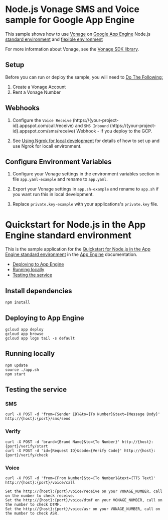 # Node.js Vonage SMS and Voice sample for Google App Engine

This sample shows how to use [Vonage](https://www.vonage.com/) on
[Google App Engine](https://cloud.google.com/appengine) Node.js [standard environment](https://cloud.google.com/appengine/docs/standard/nodejs)
and [flexible environment](https://cloud.google.com/appengine/docs/flexible/nodejs)

For more information about Vonage, see the
[Vonage SDK library](https://developer.vonage.com).

## Setup

Before you can run or deploy the sample, you will need to [Do The Following:](https://developer.vonage.com/messaging/sms/code-snippets/before-you-begin)

1. Create a Vonage Account
2. Rent a Vonage Number

## Webhooks

1. Configure the `Voice Receive` (https://{your-project-id}.appspot.com/call/receive) and `SMS Inbound` (https://{your-project-id}.appspot.com/sms/receive) Webhook - If you deploy to the GCP.

2. See [Using Ngrok for local development](https://developer.vonage.com/tools/ngrok) for details of how to set up and use Ngrok for locall environment.

## Configure Environment Variables

1. Configure your Vonage settings in the environment variables section in file `app.yaml-example` and rename to `app.yaml`.

2. Export your Vonage settings in `app.sh-example` and rename to `app.sh` if you want run this in local development.

3. Replace `private.key-example` with your applications's `private.key` file.

# Quickstart for Node.js in the App Engine standard environment

This is the sample application for the
[Quickstart for Node.js in the App Engine standard environment](https://cloud.google.com/appengine/docs/standard/nodejs/building-app/deploying-web-service)  in the [App Engine](https://cloud.google.com/appengine/docs/standard/nodejs/runtime) documentation.

* [Deploying to App Engine](#deploying-to-app-engine)
* [Running locally](#running-locally)
* [Testing the service](#testing-the-service)

## Install dependencies

    npm install

## Deploying to App Engine

    gcloud app deploy
    gcloud app browse
    gcloud app logs tail -s default

## Running locally

    npm update
    source ./app.sh
    npm start

## Testing the service

### SMS

    curl -X POST -d 'from={Sender ID}&to={To Number}&text={Message Body}' http://{host}:{port}/sms/send

### Verify

    curl -X POST -d 'brand={Brand Name}&to={To Number}' http://{host}:{port}/verify/start
    curl -X POST -d 'id={Request ID}&code={Verify Code}' http://{host}:{port}/verify/check

### Voice

    curl -X POST -d 'from={From Number}&to={To Number}&text={TTS Text}' http://{host}:{port}/voice/call

    Set the http://{host}:{port}/voice/receive on your VONAGE_NUMBER, call on the number to check receive.
    Set the http://{host}:{port}/voice/dtmf on your VONAGE_NUMBER, call on the number to check DTMF.
    Set the http://{host}:{port}/voice/asr on your VONAGE_NUMBER, call on the mumber to check ASR.
